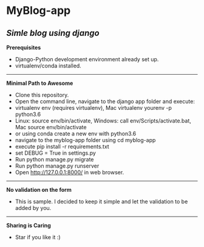 # MyBlog-app

***Simle blog using django***
---------------------------------------------------

**Prerequisites**

- Django-Python development environment already set up.
- virtualenv/conda installed.

----------------------------------------------------

**Minimal Path to Awesome**

- Clone this repository.
- Open the command line, navigate to the django app folder and execute:
- virtualenv env (requires virtualenv), Mac virtualenv yourenv -p python3.6
- Linux: source env/bin/activate, Windows: call env/Scripts/activate.bat, Mac source env/bin/activate
- or using conda create a new env with python3.6
- navigate to the myblog-app folder using cd myblog-app
- execute pip install -r requirements.txt
- set DEBUG = True in settings.py
- Run python manage.py migrate
- Run python manage.py runserver
- Open http://127.0.0.1:8000/ in web browser.

--------------------------------------------------------

**No validation on the form**

- This is sample. I decided to keep it simple and let the validation to be added by you.

-----------------------------------------------------------

**Sharing is Caring**

- Star if you like it :)
